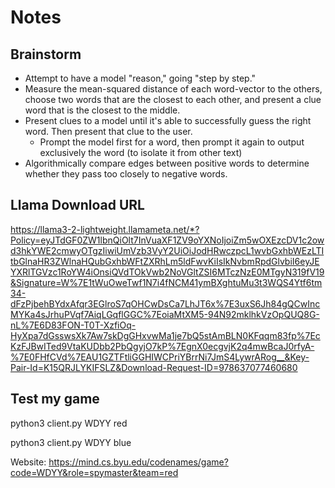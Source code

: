 # Notes

## Brainstorm
- Attempt to have a model "reason," going "step by step."
- Measure the mean-squared distance of each word-vector to the others, choose two words that are the closest to each other, and present a clue word that is the closest to the middle.
- Present clues to a model until it's able to successfully guess the right word. Then present that clue to the user.
    - Prompt the model first for a word, then prompt it again to output exclusively the word (to isolate it from other text)
- Algorithmically compare edges between positive words to determine whether they pass too closely to negative words.

## Llama Download URL
https://llama3-2-lightweight.llamameta.net/*?Policy=eyJTdGF0ZW1lbnQiOlt7InVuaXF1ZV9oYXNoIjoiZm5wOXEzcDV1c2owd3hkYWE2cmwyOTgzIiwiUmVzb3VyY2UiOiJodHRwczpcL1wvbGxhbWEzLTItbGlnaHR3ZWlnaHQubGxhbWFtZXRhLm5ldFwvKiIsIkNvbmRpdGlvbiI6eyJEYXRlTGVzc1RoYW4iOnsiQVdTOkVwb2NoVGltZSI6MTczNzE0MTgyN319fV19&Signature=W%7E1tWuOweTwf1N7i4fNCM41ymBXghtuMu3t3WQS4Ytf6tm34-dFzPjbehBYdxAfqr3EGlroS7qOHCwDsCa7LhJT6x%7E3uxS6Jh84gQCwIncMYKa4sJrhuPVqf7AiqLGqflGGC%7EoiaMtXM5-94N92mklhkVzOpQUQ8G-nL%7E6D83FON-T0T-XzfiOq-HyXpa7dGsswsXk7Aw7skDgGHxvwMa1je7bQ5stAmBLN0KFqqm83fp%7EcKzFJBwITed9VtaKUDbb2PbQgyjO7kP%7EgnX0ecgvjK2q4mwBcaJ0rfyA-%7E0FHfCVd%7EAU1GZTFtliGGHIWCPriYBrrNi7JmS4LywrARog__&Key-Pair-Id=K15QRJLYKIFSLZ&Download-Request-ID=978637077460680


## Test my game
python3 client.py WDYY red

python3 client.py WDYY blue

Website: https://mind.cs.byu.edu/codenames/game?code=WDYY&role=spymaster&team=red